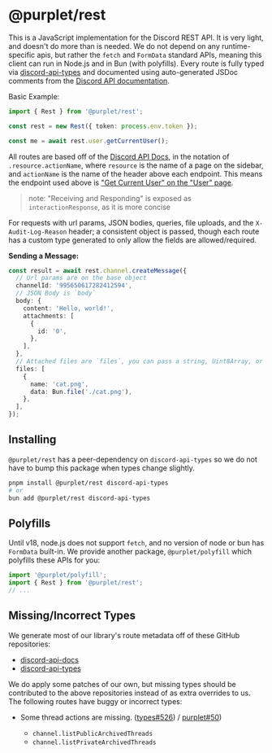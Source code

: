 # @purplet/rest

This is a JavaScript implementation for the Discord REST API. It is very light, and doesn't do more than is needed. We do not depend on any runtime-specific apis, but rather the `fetch` and `FormData` standard APIs, meaning this client can run in Node.js and in Bun (with polyfills). Every route is fully typed via [discord-api-types](https://github.com/discordjs/discord-api-types) and documented using auto-generated JSDoc comments from the [Discord API documentation](https://discordapp.com/developers/docs/resources).

Basic Example:

```ts
import { Rest } from '@purplet/rest';

const rest = new Rest({ token: process.env.token });

const me = await rest.user.getCurrentUser();
```

All routes are based off of the [Discord API Docs](https://discordapp.com/developers/docs/resources/), in the notation of `.resource.actionName`, where `resource` is the name of a page on the sidebar, and `actionName` is the name of the header above each endpoint. This means the endpoint used above is ["Get Current User" on the "User" page](https://discordapp.com/developers/docs/resources/user#get-current-user).

> note: "Receiving and Responding" is exposed as `interactionResponse`, as it is more concise

For requests with url params, JSON bodies, queries, file uploads, and the `X-Audit-Log-Reason` header; a consistent object is passed, though each route has a custom type generated to only allow the fields are allowed/required.

**Sending a Message:**

```ts
const result = await rest.channel.createMessage({
  // Url params are on the base object
  channelId: '995650617282412594',
  // JSON Body is `body`
  body: {
    content: 'Hello, world!',
    attachments: [
      {
        id: '0',
      },
    ],
  },
  // Attached files are `files`, you can pass a string, Uint8Array, or even `Bun.file(...)`
  files: [
    {
      name: 'cat.png',
      data: Bun.file('./cat.png'),
    },
  ],
});
```

## Installing

`@purplet/rest` has a peer-dependency on `discord-api-types` so we do not have to bump this package when types change slightly.

```sh
pnpm install @purplet/rest discord-api-types
# or
bun add @purplet/rest discord-api-types
```

## Polyfills

Until v18, node.js does not support `fetch`, and no version of node or bun has `FormData` built-in. We provide another package, `@purplet/polyfill` which polyfills these APIs for you:

```ts
import '@purplet/polyfill';
import { Rest } from '@purplet/rest';
// ...
```

## Missing/Incorrect Types

We generate most of our library's route metadata off of these GitHub repositories:

- [discord-api-docs](https://github.com/discord/discord-api-docs)
- [discord-api-types](https://github.com/discordjs/discord-api-types)

We do apply some patches of our own, but missing types should be contributed to the above repositories instead of as extra overrides to us. The following routes have buggy or incorrect types:

- Some thread actions are missing. ([types#526](https://github.com/discordjs/discord-api-types/issues/526)) / [purplet#50](https://github.com/CRBT-Team/Purplet/issues/50))

  - `channel.listPublicArchivedThreads`
  - `channel.listPrivateArchivedThreads`
